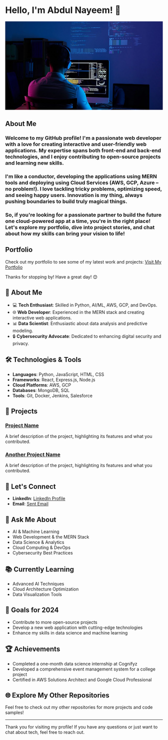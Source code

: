 # Hello, I'm Abdul Nayeem! 👋

![Alt text](which.jpg)



## About Me

### Welcome to my GitHub profile! I'm a passionate web developer with a love for creating interactive and user-friendly web applications. My expertise spans both front-end and back-end technologies, and I enjoy contributing to open-source projects and learning new skills.
 ### I'm like a conductor, developing the applications using MERN tools and deploying using Cloud Services (AWS, GCP, Azure – no problem!). I love tackling tricky problems, optimizing speed, and seeing happy users. Innovation is my thing, always pushing boundaries to build truly magical things.
### So, if you're looking for a passionate partner to build the future one cloud-powered app at a time, you're in the right place! Let's explore my portfolio, dive into project stories, and chat about how my skills can bring your vision to life!

## Portfolio

Check out my portfolio to see some of my latest work and projects:
[Visit My Portfolio](https://nayeemportfolio.netlify.app/)

Thanks for stopping by! Have a great day! 😊



## 🚀 About Me

- 💻 **Tech Enthusiast**: Skilled in Python, AI/ML, AWS, GCP, and DevOps.
- 🌐 **Web Developer**: Experienced in the MERN stack and creating interactive web applications.
- 📊 **Data Scientist**: Enthusiastic about data analysis and predictive modeling.
- 🔒 **Cybersecurity Advocate**: Dedicated to enhancing digital security and privacy.

## 🛠️ Technologies & Tools

- **Languages**: Python, JavaScript, HTML, CSS
- **Frameworks**: React, Express.js, Node.js
- **Cloud Platforms**: AWS, GCP
- **Databases**: MongoDB, SQL
- **Tools**: Git, Docker, Jenkins, Salesforce

## 🌟 Projects

### [Project Name](link-to-project)
A brief description of the project, highlighting its features and what you contributed.

### [Another Project Name](link-to-project)
A brief description of the project, highlighting its features and what you contributed.


## 🤝 Let's Connect

- **LinkedIn**: [LinkedIn Profile](https://www.linkedin.com/in/shaikabdulnayeem/)
- **Email**: [Sent Email](mailto:shaikabdul3133@gmail.com)

## 💬 Ask Me About

- AI & Machine Learning
- Web Development & the MERN Stack
- Data Science & Analytics
- Cloud Computing & DevOps
- Cybersecurity Best Practices

## 📚 Currently Learning

- Advanced AI Techniques
- Cloud Architecture Optimization
- Data Visualization Tools

## 🎯 Goals for 2024

- Contribute to more open-source projects
- Develop a new web application with cutting-edge technologies
- Enhance my skills in data science and machine learning

## 🏆 Achievements

- Completed a one-month data science internship at Cognifyz
- Developed a comprehensive event management system for a college project
- Certified in AWS Solutions Architect and Google Cloud Professional

## 🌐 Explore My Other Repositories

Feel free to check out my other repositories for more projects and code samples!

---

Thank you for visiting my profile! If you have any questions or just want to chat about tech, feel free to reach out.
